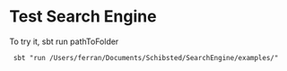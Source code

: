 # Test Search Engine

To try it, sbt run pathToFolder

```
 sbt "run /Users/ferran/Documents/Schibsted/SearchEngine/examples/"
```